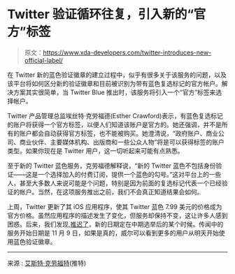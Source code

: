 # Twitter 验证循环往复，引入新的“官方”标签

> 原文：<https://www.xda-developers.com/twitter-introduces-new-official-label/>

在 Twitter 新的蓝色验证徽章的建立过程中，似乎有很多关于该服务的问题，以及该平台将如何区分新的验证徽章和目前被识别为带有蓝色复选标记的官方帐户。解决方案其实很简单，当 Twitter Blue 推出时，该服务将引入一个“官方”标签来选择帐户。

Twitter 产品管理总监埃丝特·克劳福德(Esther Crawford)表示，有蓝色复选标记的账户将获得一个官方标签，以便人们知道该账户是官方的。她还强调，并不是所有的账户都会自动获得官方标签，也不能被购买。她澄清说，“政府账户、商业公司、商业伙伴、主要媒体机构、出版商和一些公众人物”将是可以获得标签的账户类型。如果你现在是 Twitter 用户，这一切听起来可能有点熟悉。

至于新的 Twitter 蓝色服务，克劳福德解释说，“新的 Twitter 蓝色不包括身份验证——这是一个选择加入的付费订阅，提供一个蓝色的勾号。”这对平台上的一些人，甚至大多数人来说可能是个问题，特别是因为前面的复选标记代表一个已经验证的帐户。当然，在这项服务推出之前，我们不会真正知道结果会如何。

上周，Twitter 更新了其 iOS 应用程序，使其 Twitter 蓝色 7.99 美元的价格成为官方价格。虽然应用程序的描述发生了变化，但服务却保持不变，这让许多人感到困惑。后来，我们发现,[推迟了](https://www.xda-developers.com/twitter-blue-delay-november-9/)，新的日期定在中期选举后的某个时候。传闻中的服务开始日期是 11 月 9 日，如果是真的，威尔可以看到更多的用户从明天开始使用蓝色验证徽章。

* * *

来源 : [艾斯特·克劳福特](https://twitter.com/esthercrawford/status/1590109344976470016)(推特)